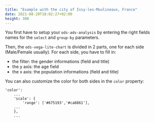 ```yaml
---
title: "Example with the city of Issy-les-Moulineaux, France"
date: 2021-08-20T18:02:27+02:00
height: 300
---
```


You first have to setup your `ods-adv-analysis` by entering the right fields names for the `select` and `group-by` parameters.

Then, the `ods-vega-lite-chart` is divided in 2 parts, one for each side (Male/Female usually). For each side, you have to fill in:
- the filter: the gender informations (field and title)
- the y axis: the age field
- the x axis: the population informations (field and title)

You can also customize the color for both sides in the `color` property:
```json5
'color': 
    ...
    'scale': {
        'range': ['#675193','#ca8861'],
    ...
    },
    ...
```
